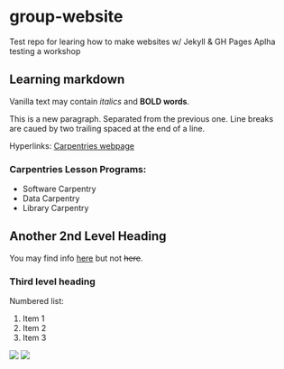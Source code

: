 # group-website
Test repo for learing how to make websites w/ Jekyll &amp; GH Pages
Aplha testing a workshop

## Learning markdown

Vanilla text may contain *italics* and **BOLD words**.

This is a new paragraph. Separated from the previous one.
Line breaks  
are caued by two trailing spaced at the end of a line.

Hyperlinks:
[Carpentries webpage](https://carpentries.org)


### Carpentries Lesson Programs:
- Software Carpentry
- Data Carpentry
- Library Carpentry

## Another 2nd Level Heading

You may find info [here](https://duckduckgo.com) but not ~~here~~.

### Third level heading

Numbered list:

1. Item 1
2. Item 2
3. Item 3

![](https://github.com/carpentries/carpentries.org/blob/main/images/TheCarpentries-opengraph.png=100x20)
![](https://avatars3.githubusercontent.com/u/31112269?v=4&s=100)
